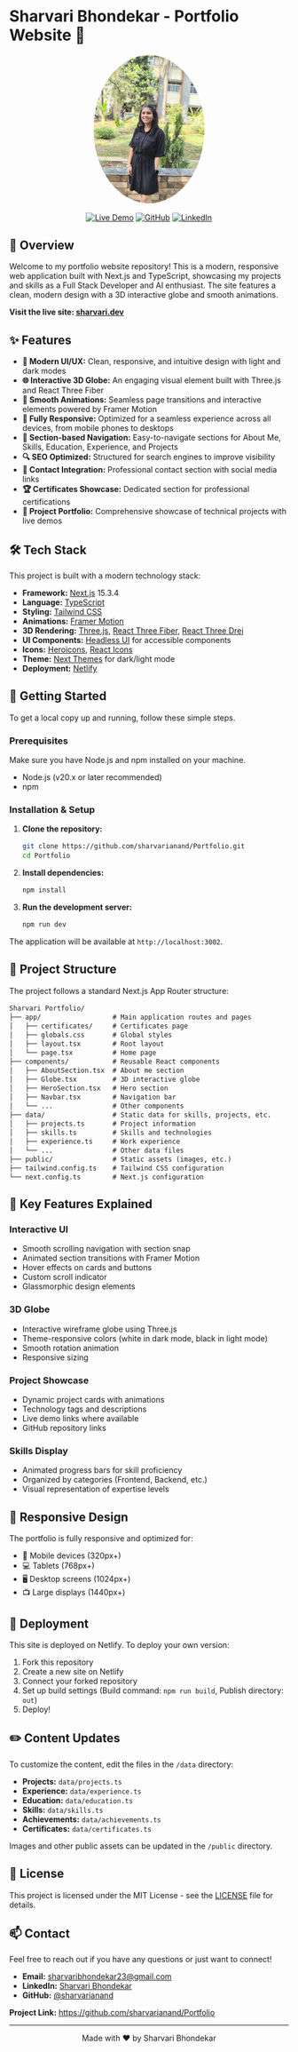 # Sharvari Bhondekar - Portfolio Website 🚀

<div align="center">
  <img src="public/photo.jpg" alt="Sharvari Bhondekar" width="200" style="border-radius: 50%"/>
  
  [![Live Demo](https://img.shields.io/badge/Live%20Demo-Visit%20Site-purple?style=for-the-badge)](https://sharvaribhondekarportfolio.netlify.app/)
  [![GitHub](https://img.shields.io/badge/GitHub-Follow-black?style=for-the-badge&logo=github)](https://github.com/sharvarianand)
  [![LinkedIn](https://img.shields.io/badge/LinkedIn-Connect-blue?style=for-the-badge&logo=linkedin)](https://www.linkedin.com/in/sharvari-bhondekar-872a7a282?lipi=urn%3Ali%3Apage%3Ad_flagship3_profile_view_base_contact_details%3BMO9bNY0KS8CSysAO%2BRQeRA%3D%3D)
</div>

## 🌟 Overview

Welcome to my portfolio website repository! This is a modern, responsive web application built with Next.js and TypeScript, showcasing my projects and skills as a Full Stack Developer and AI enthusiast. The site features a clean, modern design with a 3D interactive globe and smooth animations.

**Visit the live site: [sharvari.dev](https://sharvaribhondekarportfolio.netlify.app/)** 

## ✨ Features

- **🎨 Modern UI/UX:** Clean, responsive, and intuitive design with light and dark modes
- **🌐 Interactive 3D Globe:** An engaging visual element built with Three.js and React Three Fiber
- **🚀 Smooth Animations:** Seamless page transitions and interactive elements powered by Framer Motion
- **📱 Fully Responsive:** Optimized for a seamless experience across all devices, from mobile phones to desktops
- **🎯 Section-based Navigation:** Easy-to-navigate sections for About Me, Skills, Education, Experience, and Projects
- **🔍 SEO Optimized:** Structured for search engines to improve visibility
- **📧 Contact Integration:** Professional contact section with social media links
- **🏆 Certificates Showcase:** Dedicated section for professional certifications
- **📄 Project Portfolio:** Comprehensive showcase of technical projects with live demos

## 🛠️ Tech Stack

This project is built with a modern technology stack:

- **Framework:** [Next.js](https://nextjs.org/) 15.3.4
- **Language:** [TypeScript](https://www.typescriptlang.org/)
- **Styling:** [Tailwind CSS](https://tailwindcss.com/)
- **Animations:** [Framer Motion](https://www.framer.com/motion/)
- **3D Rendering:** [Three.js](https://threejs.org/), [React Three Fiber](https://docs.pmnd.rs/react-three-fiber/getting-started/introduction), [React Three Drei](https://github.com/pmndrs/drei)
- **UI Components:** [Headless UI](https://headlessui.com/) for accessible components
- **Icons:** [Heroicons](https://heroicons.com/), [React Icons](https://react-icons.github.io/react-icons/)
- **Theme:** [Next Themes](https://github.com/pacocoursey/next-themes) for dark/light mode
- **Deployment:** [Netlify](https://www.netlify.com/)

## 🚀 Getting Started

To get a local copy up and running, follow these simple steps.

### Prerequisites

Make sure you have Node.js and npm installed on your machine.
- Node.js (v20.x or later recommended)
- npm

### Installation & Setup

1.  **Clone the repository:**
    ```sh
    git clone https://github.com/sharvarianand/Portfolio.git
    cd Portfolio
    ```

2.  **Install dependencies:**
    ```sh
    npm install
    ```

3.  **Run the development server:**
    ```sh
    npm run dev
    ```

The application will be available at `http://localhost:3002`.

## 📁 Project Structure

The project follows a standard Next.js App Router structure:

```
Sharvari Portfolio/
├── app/                  # Main application routes and pages
│   ├── certificates/     # Certificates page
│   ├── globals.css       # Global styles
│   ├── layout.tsx        # Root layout
│   └── page.tsx          # Home page
├── components/           # Reusable React components
│   ├── AboutSection.tsx  # About me section
│   ├── Globe.tsx         # 3D interactive globe
│   ├── HeroSection.tsx   # Hero section
│   ├── Navbar.tsx        # Navigation bar
│   └── ...               # Other components
├── data/                 # Static data for skills, projects, etc.
│   ├── projects.ts       # Project information
│   ├── skills.ts         # Skills and technologies
│   ├── experience.ts     # Work experience
│   └── ...               # Other data files
├── public/               # Static assets (images, etc.)
├── tailwind.config.ts    # Tailwind CSS configuration
└── next.config.ts        # Next.js configuration
```

## 🎯 Key Features Explained

### Interactive UI
- Smooth scrolling navigation with section snap
- Animated section transitions with Framer Motion
- Hover effects on cards and buttons
- Custom scroll indicator
- Glassmorphic design elements

### 3D Globe
- Interactive wireframe globe using Three.js
- Theme-responsive colors (white in dark mode, black in light mode)
- Smooth rotation animation
- Responsive sizing

### Project Showcase
- Dynamic project cards with animations
- Technology tags and descriptions
- Live demo links where available
- GitHub repository links

### Skills Display
- Animated progress bars for skill proficiency
- Organized by categories (Frontend, Backend, etc.)
- Visual representation of expertise levels

## 📱 Responsive Design

The portfolio is fully responsive and optimized for:
- 📱 Mobile devices (320px+)
- 💻 Tablets (768px+)
- 🖥️ Desktop screens (1024px+)
- 📺 Large displays (1440px+)

## 🚀 Deployment

This site is deployed on Netlify. To deploy your own version:

1. Fork this repository
2. Create a new site on Netlify
3. Connect your forked repository
4. Set up build settings (Build command: `npm run build`, Publish directory: `out`)
5. Deploy!

## ✏️ Content Updates

To customize the content, edit the files in the `/data` directory:

-   **Projects:** `data/projects.ts`
-   **Experience:** `data/experience.ts`
-   **Education:** `data/education.ts`
-   **Skills:** `data/skills.ts`
-   **Achievements:** `data/achievements.ts`
-   **Certificates:** `data/certificates.ts`

Images and other public assets can be updated in the `/public` directory.

## 📄 License

This project is licensed under the MIT License - see the [LICENSE](LICENSE) file for details.

## 📫 Contact

Feel free to reach out if you have any questions or just want to connect!

- **Email:** [sharvaribhondekar23@gmail.com](mailto:sharvaribhondekar23@gmail.com)
- **LinkedIn:** [Sharvari Bhondekar](https://www.linkedin.com/in/sharvari-bhondekar/)
- **GitHub:** [@sharvarianand](https://github.com/sharvarianand)

**Project Link:** https://github.com/sharvarianand/Portfolio

---

<div align="center">
  Made with ❤️ by Sharvari Bhondekar
</div>


